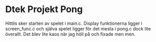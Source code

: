 # Dtek Projekt Pong

Hittils sker starten av spelet i main.c. Display funktionerna ligger i screen_func.c och själva spelet ligger för det mesta i pong.c dock lite överallt.
Det blev lite kaos när jag höll på och fixade men men. 
